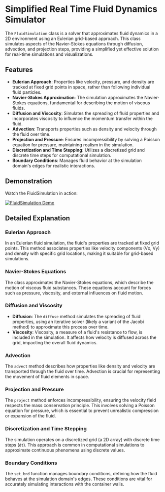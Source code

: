 # Simplified Real Time Fluid Dynamics Simulator

The `FluidSimulation` class is a solver that approximates fluid dynamics in a 2D environment using an Eulerian grid-based approach. This class simulates aspects of the Navier-Stokes equations through diffusion, advection, and projection steps, providing a simplified yet effective solution for real-time simulations and visualizations.

## Features

- **Eulerian Approach**: Properties like velocity, pressure, and density are tracked at fixed grid points in space, rather than following individual fluid particles.
- **Navier-Stokes Approximation**: The simulation approximates the Navier-Stokes equations, fundamental for describing the motion of viscous fluids.
- **Diffusion and Viscosity**: Simulates the spreading of fluid properties and incorporates viscosity to influence the momentum transfer within the fluid.
- **Advection**: Transports properties such as density and velocity through the fluid over time.
- **Projection and Pressure**: Ensures incompressibility by solving a Poisson equation for pressure, maintaining realism in the simulation.
- **Discretization and Time Stepping**: Utilizes a discretized grid and discrete time steps for computational simulation.
- **Boundary Conditions**: Manages fluid behavior at the simulation domain's edges for realistic interactions.

## Demonstration

Watch the FluidSimulation in action:

[![FluidSimulation Demo](https://i9.ytimg.com/vi/auwaTfkpIXo/mqdefault.jpg?sqp=CJSOlrQG-oaymwEoCMACELQB8quKqQMcGADwAQH4Ac4FgALgBooCDAgAEAEYEyATKH8wDw==&rs=AOn4CLChKgMqQVZxbnU9eZTsG9NQICo7Wg)](https://youtube.com/shorts/auwaTfkpIXo?si=IFB4hQwzT5ynHGuM)

## Detailed Explanation

### Eulerian Approach

In an Eulerian fluid simulation, the fluid's properties are tracked at fixed grid points. This method associates properties like velocity components (Vx, Vy) and density with specific grid locations, making it suitable for grid-based simulations.

### Navier-Stokes Equations

The class approximates the Navier-Stokes equations, which describe the motion of viscous fluid substances. These equations account for forces such as pressure, viscosity, and external influences on fluid motion.

### Diffusion and Viscosity

- **Diffusion**: The `diffuse` method simulates the spreading of fluid properties, using an iterative solver (likely a variant of the Jacobi method) to approximate this process over time.
- **Viscosity**: Viscosity, a measure of a fluid's resistance to flow, is included in the simulation. It affects how velocity is diffused across the grid, impacting the overall fluid dynamics.

### Advection

The `advect` method describes how properties like density and velocity are transported through the fluid over time. Advection is crucial for representing the movement of fluid elements in space.

### Projection and Pressure

The `project` method enforces incompressibility, ensuring the velocity field respects the mass conservation principle. This involves solving a Poisson equation for pressure, which is essential to prevent unrealistic compression or expansion of the fluid.

### Discretization and Time Stepping

The simulation operates on a discretized grid (a 2D array) with discrete time steps (`dt`). This approach is common in computational simulations to approximate continuous phenomena using discrete values.

### Boundary Conditions

The `set_bnd` function manages boundary conditions, defining how the fluid behaves at the simulation domain's edges. These conditions are vital for accurately simulating interactions with the container walls.
